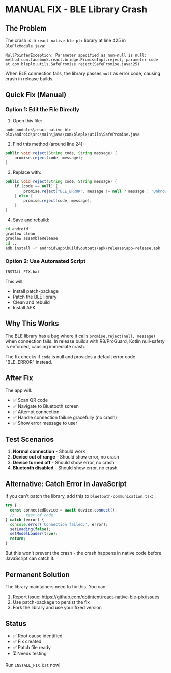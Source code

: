 # MANUAL FIX - BLE Library Crash

## The Problem
The crash is in `react-native-ble-plx` library at line 425 in `BlePlxModule.java`:
```
NullPointerException: Parameter specified as non-null is null: 
method com.facebook.react.bridge.PromiseImpl.reject, parameter code
at com.bleplx.utils.SafePromise.reject(SafePromise.java:25)
```

When BLE connection fails, the library passes `null` as error code, causing crash in release builds.

## Quick Fix (Manual)

### Option 1: Edit the File Directly

1. Open this file:
```
node_modules\react-native-ble-plx\android\src\main\java\com\bleplx\utils\SafePromise.java
```

2. Find this method (around line 24):
```java
public void reject(String code, String message) {
    promise.reject(code, message);
}
```

3. Replace with:
```java
public void reject(String code, String message) {
    if (code == null) {
        promise.reject("BLE_ERROR", message != null ? message : "Unknown BLE error");
    } else {
        promise.reject(code, message);
    }
}
```

4. Save and rebuild:
```cmd
cd android
gradlew clean
gradlew assembleRelease
cd ..
adb install -r android\app\build\outputs\apk\release\app-release.apk
```

### Option 2: Use Automated Script

```cmd
INSTALL_FIX.bat
```

This will:
- Install patch-package
- Patch the BLE library
- Clean and rebuild
- Install APK

## Why This Works

The BLE library has a bug where it calls `promise.reject(null, message)` when connection fails. In release builds with R8/ProGuard, Kotlin null-safety is enforced, causing immediate crash.

The fix checks if `code` is null and provides a default error code "BLE_ERROR" instead.

## After Fix

The app will:
- ✅ Scan QR code
- ✅ Navigate to Bluetooth screen
- ✅ Attempt connection
- ✅ Handle connection failure gracefully (no crash)
- ✅ Show error message to user

## Test Scenarios

1. **Normal connection** - Should work
2. **Device out of range** - Should show error, no crash
3. **Device turned off** - Should show error, no crash
4. **Bluetooth disabled** - Should show error, no crash

## Alternative: Catch Error in JavaScript

If you can't patch the library, add this to `bluetooth-communication.tsx`:

```typescript
try {
  const connectedDevice = await device.connect();
  // ... rest of code
} catch (error) {
  console.error('Connection failed:', error);
  setLoading(false);
  setModelLoader(true);
  return;
}
```

But this won't prevent the crash - the crash happens in native code before JavaScript can catch it.

## Permanent Solution

The library maintainers need to fix this. You can:
1. Report issue: https://github.com/dotintent/react-native-ble-plx/issues
2. Use patch-package to persist the fix
3. Fork the library and use your fixed version

## Status

- ✅ Root cause identified
- ✅ Fix created
- ✅ Patch file ready
- ⏳ Needs testing

Run `INSTALL_FIX.bat` now!
